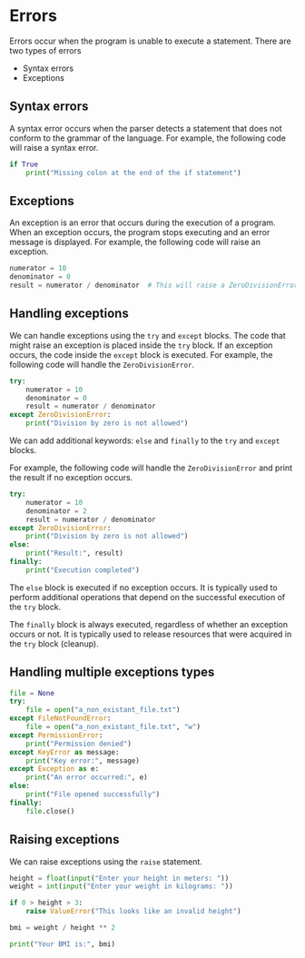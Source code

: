 # Errors

Errors occur when the program is unable to execute a statement. There are two types of errors

- Syntax errors
- Exceptions

## Syntax errors

A syntax error occurs when the parser detects a statement that does not conform to the grammar of the language. For example, the following code will raise a syntax error.

```python
if True
    print("Missing colon at the end of the if statement")
```

## Exceptions

An exception is an error that occurs during the execution of a program. When an exception occurs, the program stops executing and an error message is displayed. For example, the following code will raise an exception.

```python
numerator = 10
denominator = 0
result = numerator / denominator  # This will raise a ZeroDivisionError
```

## Handling exceptions

We can handle exceptions using the `try` and `except` blocks. The code that might raise an exception is placed inside the `try` block. If an exception occurs, the code inside the `except` block is executed. For example, the following code will handle the `ZeroDivisionError`.

```python
try:
    numerator = 10
    denominator = 0
    result = numerator / denominator
except ZeroDivisionError:
    print("Division by zero is not allowed")
```

We can add additional keywords: `else` and `finally` to the `try` and `except` blocks.

For example, the following code will handle the `ZeroDivisionError` and print the result if no exception occurs.

```python
try:
    numerator = 10
    denominator = 2
    result = numerator / denominator
except ZeroDivisionError:
    print("Division by zero is not allowed")
else:
    print("Result:", result)
finally:
    print("Execution completed")
```

The `else` block is executed if no exception occurs. It is typically used to perform additional operations that depend on the successful execution of the `try` block.

The `finally` block is always executed, regardless of whether an exception occurs or not. It is typically used to release resources that were acquired in the `try` block (cleanup).

## Handling multiple exceptions types

```python
file = None
try:
    file = open("a_non_existant_file.txt")
except FileNotFoundError:
    file = open("a_non_existant_file.txt", "w")
except PermissionError:
    print("Permission denied")
except KeyError as message:
    print("Key error:", message)
except Exception as e:
    print("An error occurred:", e)
else:
    print("File opened successfully")
finally:
    file.close()
```

## Raising exceptions

We can raise exceptions using the `raise` statement. 


```python
height = float(input("Enter your height in meters: "))
weight = int(input("Enter your weight in kilograms: "))

if 0 > height > 3:
    raise ValueError("This looks like an invalid height")

bmi = weight / height ** 2

print("Your BMI is:", bmi)
```

